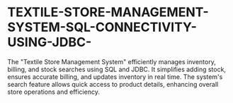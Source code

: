 # TEXTILE-STORE-MANAGEMENT-SYSTEM-SQL-CONNECTIVITY-USING-JDBC-
The "Textile Store Management System" efficiently manages inventory, billing, and stock searches using SQL and JDBC. It simplifies adding stock, ensures accurate billing, and updates inventory in real time. The system's search feature allows quick access to product details, enhancing overall store operations and efficiency.
